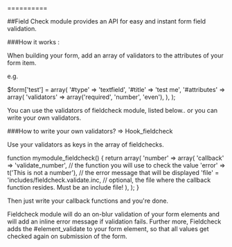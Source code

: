 ==========

##Field Check module provides an API for easy and instant form field validation.

###How it works :

When building your form, add an array of validators to the attributes of your form item.

e.g.   

$form['test'] = array(
    '#type' => 'textfield',
    '#title' => 'test me',
    '#attributes' => array(
      'validators' => array('required', 'number', 'even'),
    ),
);

You can use the validators of fieldcheck module, listed below.. or you can write your own validators.

###How to write your own validators? => Hook_fieldcheck

Use your validators as keys in the array of fieldchecks.

function mymodule_fieldcheck() {
  return array(
    'number' => array(
      'callback' => 'validate_number',    // the function you will use to check the value
      'error' => t('This is not a number'), // the error message that will be displayed
      'file' = 'includes/fieldcheck.validate.inc, // optional, the file where the callback function resides. Must be an include file!
    ),
  );
}

Then just write your callback functions and you're done.

Fieldcheck module will do an on-blur validation of your form elements and will add an inline error message if validation fails. 
Further more, Fieldcheck adds the #element_validate to your form element, so that all values get checked again on submission of the form.